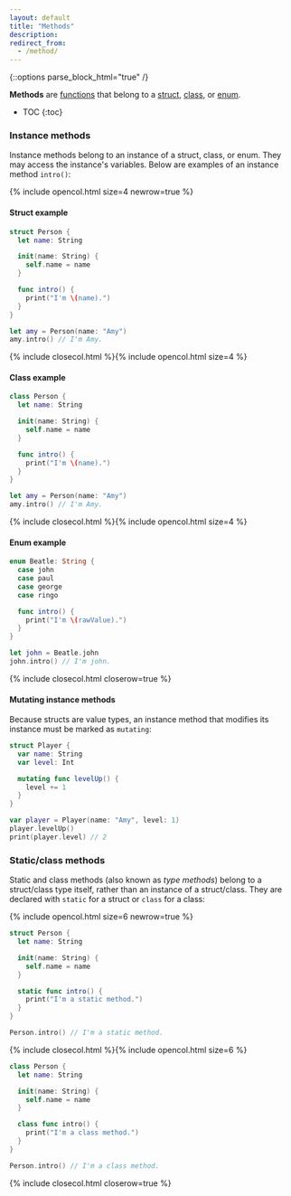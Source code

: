 ```yaml
---
layout: default
title: "Methods"
description: 
redirect_from: 
  - /method/
---
```

{::options parse_block_html="true" /}

**Methods** are [functions](/functions) that belong to a [struct](/structs-and-classes), [class](/structs-and-classes), or [enum](/enums).

* TOC
{:toc}

### Instance methods

Instance methods belong to an instance of a struct, class, or enum. They may access the instance's variables. Below are examples of an instance method `intro()`:

{% include opencol.html size=4 newrow=true %}

#### Struct example

```swift
struct Person {
  let name: String

  init(name: String) {
    self.name = name
  }

  func intro() {
    print("I'm \(name).")
  }
}

let amy = Person(name: "Amy")
amy.intro() // I'm Amy.
```

{% include closecol.html %}{% include opencol.html size=4 %}

#### Class example

```swift
class Person {
  let name: String

  init(name: String) {
    self.name = name
  }

  func intro() {
    print("I'm \(name).")
  }
}

let amy = Person(name: "Amy")
amy.intro() // I'm Amy.
```

{% include closecol.html %}{% include opencol.html size=4 %}

#### Enum example

```swift
enum Beatle: String {
  case john
  case paul
  case george
  case ringo

  func intro() {
    print("I'm \(rawValue).")
  }
}

let john = Beatle.john
john.intro() // I'm john.
```

{% include closecol.html closerow=true %}

#### Mutating instance methods

Because structs are value types, an instance method that modifies its instance must be marked as `mutating`:

```swift
struct Player {
  var name: String
  var level: Int

  mutating func levelUp() {
    level += 1
  }
}

var player = Player(name: "Amy", level: 1)
player.levelUp()
print(player.level) // 2
```

### Static/class methods

Static and class methods (also known as _type methods_) belong to a struct/class type itself, rather than an instance of a struct/class. They are declared with `static` for a struct or `class` for a class:

{% include opencol.html size=6 newrow=true %}

```swift
struct Person {
  let name: String

  init(name: String) {
    self.name = name
  }

  static func intro() {
    print("I'm a static method.")
  }
}

Person.intro() // I'm a static method.
```

{% include closecol.html %}{% include opencol.html size=6 %}

```swift
class Person {
  let name: String

  init(name: String) {
    self.name = name
  }

  class func intro() {
    print("I'm a class method.")
  }
}

Person.intro() // I'm a class method.
```

{% include closecol.html closerow=true %}
